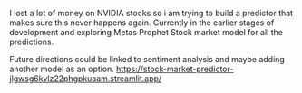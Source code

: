 I lost a lot of money on NVIDIA stocks so i am trying to build a predictor that makes sure this never happens again.
Currently in the earlier stages of development and exploring Metas Prophet Stock market model for all the predictions.

Future directions could be linked to sentiment analysis and maybe adding another model as an option. 
https://stock-market-predictor-jlgwsg6kvlz22phgpkuaam.streamlit.app/
